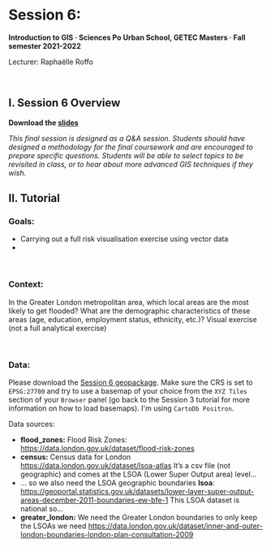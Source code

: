 # Session 6: 

**Introduction to GIS  ·  Sciences Po Urban School, GETEC Masters  ·  Fall semester 2021-2022**

Lecturer: Raphaëlle Roffo

&nbsp; 

## I. Session 6 Overview

**Download the [slides](https://github.com/raphaelleroffo/intro-to-gis/raw/main/Session5/Intro%20to%20GIS%20-%20session%205.pdf)**

*This final session is designed as a Q&A session. Students should have designed a methodology for the final coursework and are encouraged to prepare specific questions. Students will be able to select topics to be revisited in class, or to hear about more advanced GIS techniques if they wish.*

## II. Tutorial

### Goals:

- Carrying out a full risk visualisation exercise using vector data
- 

&nbsp; 


### Context:

In the Greater London metropolitan area, which local areas are the most likely to get flooded? 
What are the demographic characteristics of these areas (age, education, employment status, ethnicity, etc.)?
Visual exercise (not a full analytical exercise)


&nbsp; 

### Data:

Please download the [Session 6 geopackage](https://github.com/raphaelleroffo/intro-to-gis/raw/main/Session6/Session6-London.gpkg). Make sure the CRS is set to `EPSG:27700` and try to use a basemap of your choice from the `XYZ Tiles` section of your `Browser` panel (go back to the Session 3 tutorial for more information on how to load basemaps). I'm using `CartoDb Positron`.

Data sources:

- **flood_zones:** Flood Risk Zones: https://data.london.gov.uk/dataset/flood-risk-zones 
- **census:** Census data for London https://data.london.gov.uk/dataset/lsoa-atlas It’s a csv file (not geographic) and comes at the LSOA (Lower Super Output area) level…
- ... so we also need the LSOA geographic boundaries **lsoa**: https://geoportal.statistics.gov.uk/datasets/lower-layer-super-output-areas-december-2011-boundaries-ew-bfe-1 This LSOA dataset is national so... 
- **greater_london:** We need the Greater London boundaries to only keep the LSOAs we need https://data.london.gov.uk/dataset/inner-and-outer-london-boundaries-london-plan-consultation-2009 

